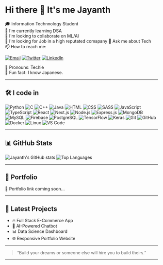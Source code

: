# Hi there 👋 It's me Jayanth

🎓 Information Technnology Student  
🌱 I'm currently learning DSA  
🤖 I'm looking to collaborate on ML/AI  
💼 I'm looking for Job in a high reputated comapany 
💬 Ask me about Tech  
📫 How to reach me:

[![Email](https://img.shields.io/badge/Email-D14836?style=for-the-badge&logo=gmail&logoColor=white)](mailto:jayanthmotog60@gmmail.com)
[![Twitter](https://img.shields.io/badge/Twitter-1DA1F2?style=for-the-badge&logo=twitter&logoColor=white)](https://x.com/Jayanth200436)
[![LinkedIn](https://img.shields.io/badge/LinkedIn-0077B5?style=for-the-badge&logo=linkedin&logoColor=white)](https://www.linkedin.com/in/jayanth-r-132589368/)

🧠 Pronouns: Techie  
🎉 Fun fact: I know Japanese.

---

## 🛠️ I code in

![Python](https://img.shields.io/badge/-Python-05122A?style=flat&logo=python)
![C](https://img.shields.io/badge/-C-05122A?style=flat&logo=c)
![C++](https://img.shields.io/badge/-C++-05122A?style=flat&logo=c%2B%2B)
![Java](https://img.shields.io/badge/-Java-05122A?style=flat&logo=java)
![HTML](https://img.shields.io/badge/-HTML-05122A?style=flat&logo=html5)
![CSS](https://img.shields.io/badge/-CSS-05122A?style=flat&logo=css3)
![SASS](https://img.shields.io/badge/-SASS-05122A?style=flat&logo=sass)
![JavaScript](https://img.shields.io/badge/-JavaScript-05122A?style=flat&logo=javascript)
![TypeScript](https://img.shields.io/badge/-TypeScript-05122A?style=flat&logo=typescript)
![React](https://img.shields.io/badge/-React-05122A?style=flat&logo=react)
![Next.js](https://img.shields.io/badge/-Next.js-05122A?style=flat&logo=next.js)
![Node.js](https://img.shields.io/badge/-Node.js-05122A?style=flat&logo=node.js)
![Express.js](https://img.shields.io/badge/-Express.js-05122A?style=flat&logo=express)
![MongoDB](https://img.shields.io/badge/-MongoDB-05122A?style=flat&logo=mongodb)
![MySQL](https://img.shields.io/badge/-MySQL-05122A?style=flat&logo=mysql)
![Firebase](https://img.shields.io/badge/-Firebase-05122A?style=flat&logo=firebase)
![PostgreSQL](https://img.shields.io/badge/-PostgreSQL-05122A?style=flat&logo=postgresql)
![TensorFlow](https://img.shields.io/badge/-TensorFlow-05122A?style=flat&logo=tensorflow)
![Keras](https://img.shields.io/badge/-Keras-05122A?style=flat&logo=keras)
![Git](https://img.shields.io/badge/-Git-05122A?style=flat&logo=git)
![GitHub](https://img.shields.io/badge/-GitHub-05122A?style=flat&logo=github)
![Docker](https://img.shields.io/badge/-Docker-05122A?style=flat&logo=docker)
![Linux](https://img.shields.io/badge/-Linux-05122A?style=flat&logo=linux)
![VS Code](https://img.shields.io/badge/-VSCode-05122A?style=flat&logo=visual-studio-code)

---

## 📊 GitHub Stats

![Jayanth's GitHub stats](https://github-readme-stats.vercel.app/api?username=Jayanth-codex&show_icons=true&theme=tokyonight)
![Top Languages](https://github-readme-stats.vercel.app/api/top-langs/?username=Jayanth-codex&layout=compact&theme=tokyonight)

---

## 🔗 Portfolio

🚧 Portfolio link coming soon...

---

## 📝 Latest Projects

- 🔥 Full Stack E-Commerce App  
- 🤖 AI-Powered Chatbot  
- 📊 Data Science Dashboard  
- 🌐 Responsive Portfolio Website

---

> “Build your dreams or someone else will hire you to build theirs.”

---
